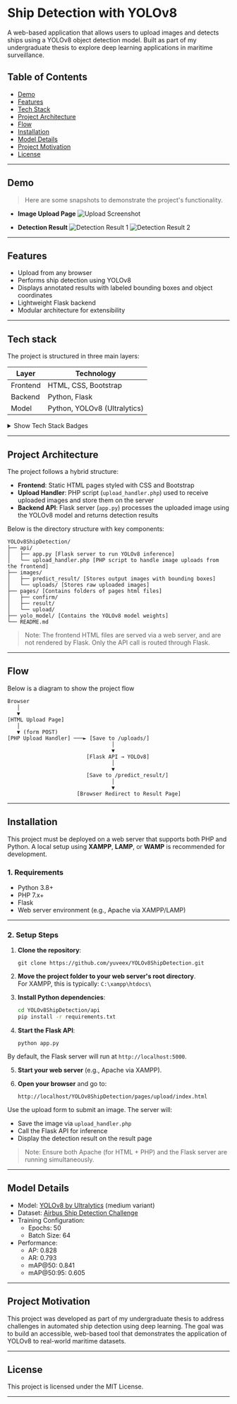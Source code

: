 # Ship Detection with YOLOv8

A web-based application that allows users to upload images and detects ships using a YOLOv8 object detection model. Built as part of my undergraduate thesis to explore deep learning applications in maritime surveillance.

## Table of Contents

- [Demo](#demo)
- [Features](#features)
- [Tech Stack](#tech-stack)
- [Project Architecture](#project-architecture)
- [Flow](#flow)
- [Installation](#installation)
- [Model Details](#model-details)
- [Project Motivation](#project-motivation)
- [License](#license)

---

## Demo

> Here are some snapshots to demonstrate the project's functionality.

- **Image Upload Page**
  ![Upload Screenshot](assets/img/uploadPage.png)

- **Detection Result**
  ![Detection Result 1](assets/img/resultPage1.png)
  ![Detection Result 2](assets/img/resultPage2.png)

---

## Features

- Upload from any browser
- Performs ship detection using YOLOv8
- Displays annotated results with labeled bounding boxes and object coordinates
- Lightweight Flask backend
- Modular architecture for extensibility

---

## Tech stack

The project is structured in three main layers:

| Layer    | Technology                     |
|----------|--------------------------------|
| Frontend | HTML, CSS, Bootstrap           |
| Backend  | Python, Flask                  |
| Model    | Python, YOLOv8 (Ultralytics)   |

<details>
<summary>Show Tech Stack Badges</summary>

<br>

<table>
  <tr>
    <th>Layer</th>
    <th>Technology</th>
  </tr>
  <tr>
    <td>Frontend</td>
    <td>
      <img src="https://img.shields.io/badge/HTML-E34F26?logo=html5&logoColor=white&style=for-the-badge"/>
      <img src="https://img.shields.io/badge/CSS-663399?logo=css&logoColor=white&style=for-the-badge"/>
      <img src="https://img.shields.io/badge/Bootstrap-7952B3?logo=bootstrap&logoColor=white&style=for-the-badge"/>
    </td>
  </tr>
  <tr>
    <td>Backend</td>
    <td>
      <img src="https://img.shields.io/badge/Python-yellow?logo=python&style=for-the-badge"/>
      <img src="https://img.shields.io/badge/Flask-3BABC3?logo=flask&logoColor=white&style=for-the-badge"/>
    </td>
  </tr>
  <tr>
    <td>Model</td>
    <td>
      <img src="https://img.shields.io/badge/Python-yellow?logo=python&style=for-the-badge"/>
      <img src="https://img.shields.io/badge/YOLOv8-111F68?logo=yolo&logoColor=white&style=for-the-badge"/>
    </td>
  </tr>
</table>

</details>

---

## Project Architecture

The project follows a hybrid structure:

- **Frontend**: Static HTML pages styled with CSS and Bootstrap
- **Upload Handler**: PHP script (`upload_handler.php`) used to receive uploaded images and store them on the server
- **Backend API**: Flask server (`app.py`) processes the uploaded image using the YOLOv8 model and returns detection results

Below is the directory structure with key components:

```
YOLOv8ShipDetection/
├── api/
│   ├── app.py [Flask server to run YOLOv8 inference]
│   └── upload_handler.php [PHP script to handle image uploads from the frontend]
├── images/
│   ├── predict_result/ [Stores output images with bounding boxes]
│   └── uploads/ [Stores raw uploaded images]
├── pages/ [Contains folders of pages html files]
│   ├── confirm/
│   ├── result/
│   └── upload/
├── yolo_model/ [Contains the YOLOv8 model weights]
└── README.md
```

> Note: The frontend HTML files are served via a web server, and are not rendered by Flask. Only the API call is routed through Flask.

---

## Flow

Below is a diagram to show the project flow

```
Browser
   │
   ▼
[HTML Upload Page]
   │
   ▼ (form POST)
[PHP Upload Handler] ───► [Save to /uploads/]
                                 │
                                 ▼
                         [Flask API → YOLOv8]
                                 │
                                 ▼
                         [Save to /predict_result/]
                                 │
                                 ▼
                      [Browser Redirect to Result Page]

```

---

## Installation

This project must be deployed on a web server that supports both PHP and Python. A local setup using **XAMPP**, **LAMP**, or **WAMP** is recommended for development.

### 1. Requirements

- Python 3.8+
- PHP 7.x+
- Flask
- Web server environment (e.g., Apache via XAMPP/LAMP)

---

### 2. Setup Steps

1. **Clone the repository**:

    ```
    git clone https://github.com/yuveex/YOLOv8ShipDetection.git
    ```

2. **Move the project folder to your web server's root directory**.  
   For XAMPP, this is typically: `C:\xampp\htdocs\`

3. **Install Python dependencies**:

    ```bash
    cd YOLOv8ShipDetection/api
    pip install -r requirements.txt
    ```

4. **Start the Flask API**:

    ```
    python app.py
    ```

 By default, the Flask server will run at `http://localhost:5000`.

5. **Start your web server** (e.g., Apache via XAMPP).

6. **Open your browser** and go to:

    ```
    http://localhost/YOLOv8ShipDetection/pages/upload/index.html
    ```

 Use the upload form to submit an image. The server will:
 - Save the image via `upload_handler.php`
 - Call the Flask API for inference
 - Display the detection result on the result page

 > Note: Ensure both Apache (for HTML + PHP) and the Flask server are running simultaneously.

 ---

## Model Details

- Model: [YOLOv8 by Ultralytics](https://docs.ultralytics.com/models/yolov8/) (medium variant)
- Dataset: [Airbus Ship Detection Challenge](https://www.kaggle.com/competitions/airbus-ship-detection/data)
- Training Configuration:
  - Epochs: 50
  - Batch Size: 64
- Performance:
  - AP: 0.828
  - AR: 0.793
  - mAP@50: 0.841
  - mAP@50:95: 0.605

---

## Project Motivation

This project was developed as part of my undergraduate thesis to address challenges in automated ship detection using deep learning. The goal was to build an accessible, web-based tool that demonstrates the application of YOLOv8 to real-world maritime datasets.

---

## License
This project is licensed under the MIT License.

---
